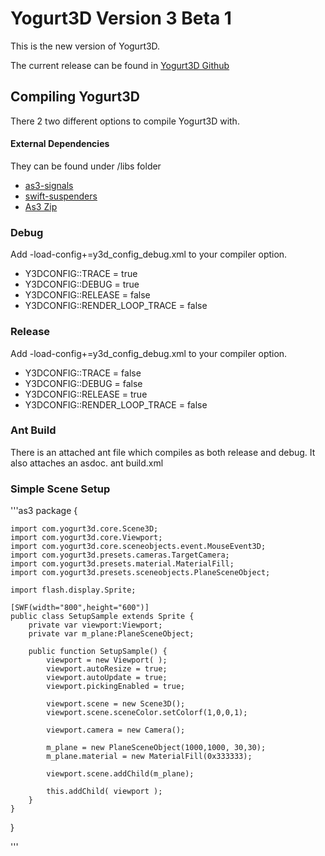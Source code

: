Yogurt3D Version 3 Beta 1
=============

This is the new version of Yogurt3D. 

The current release can be found in [Yogurt3D Github](http://www.github.com/yogurt3d/Yogurt3D)

## Compiling Yogurt3D
There 2 two different options to compile Yogurt3D with.

#### External Dependencies
They can be found under /libs folder
* [as3-signals](https://github.com/robertpenner/as3-signals)
* [swift-suspenders](https://github.com/tschneidereit/SwiftSuspenders)
* [As3 Zip](http://nochump.com/blog/archives/15)

### Debug
Add -load-config+=y3d_config_debug.xml to your compiler option.
* Y3DCONFIG::TRACE = true
* Y3DCONFIG::DEBUG = true
* Y3DCONFIG::RELEASE = false
* Y3DCONFIG::RENDER_LOOP_TRACE = false

### Release
Add -load-config+=y3d_config_debug.xml to your compiler option.
* Y3DCONFIG::TRACE = false
* Y3DCONFIG::DEBUG = false
* Y3DCONFIG::RELEASE = true
* Y3DCONFIG::RENDER_LOOP_TRACE = false

### Ant Build
There is an attached ant file which compiles as both release and debug. It also attaches an asdoc.
    ant build.xml
    
    
### Simple Scene Setup
'''as3
package {

    import com.yogurt3d.core.Scene3D;
    import com.yogurt3d.core.Viewport;
    import com.yogurt3d.core.sceneobjects.event.MouseEvent3D;
    import com.yogurt3d.presets.cameras.TargetCamera;
    import com.yogurt3d.presets.material.MaterialFill;
    import com.yogurt3d.presets.sceneobjects.PlaneSceneObject;

    import flash.display.Sprite;

    [SWF(width="800",height="600")]
    public class SetupSample extends Sprite {
        private var viewport:Viewport;
        private var m_plane:PlaneSceneObject;

        public function SetupSample() {
            viewport = new Viewport( );
            viewport.autoResize = true;
            viewport.autoUpdate = true;
            viewport.pickingEnabled = true;

            viewport.scene = new Scene3D();
            viewport.scene.sceneColor.setColorf(1,0,0,1);
            
            viewport.camera = new Camera();
            
            m_plane = new PlaneSceneObject(1000,1000, 30,30);
            m_plane.material = new MaterialFill(0x333333);

            viewport.scene.addChild(m_plane);
        
            this.addChild( viewport );
        }
    }
}

'''